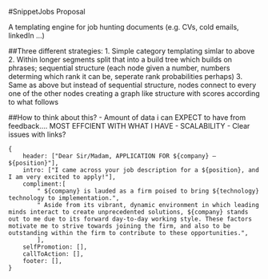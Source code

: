 #SnippetJobs Proposal

A templating engine for job hunting documents (e.g. CVs, cold emails, linkedIn ...)

##Three different strategies:
    1. Simple category templating simlar to above
    2. Within longer segments split that into a build tree which builds on phrases;
    sequential structure (each node given a number, numbers determing which rank it can be, 
    seperate rank probabilities perhaps)
    3. Same as above but instead of sequential structure, nodes connect to every one of the other nodes
    creating a graph like structure with scores according to what follows

##How to think about this?
    - Amount of data i can EXPECT to have from feedback.... MOST EFFCIENT WITH WHAT I HAVE
    - SCALABILITY
    - Clear issues with links?

```
{
    header: ["Dear Sir/Madam, APPLICATION FOR ${company} – ${position}"],
    intro: ["I came across your job description for a ${position}, and I am very excited to apply!"],
    compliment:[ 
        " ${company} is lauded as a firm poised to bring ${technology} technology to implementation.",
        " Aside from its vibrant, dynamic environment in which leading minds interact to create unprecedented solutions, ${company} stands out to me due to its forward day-to-day working style. These factors motivate me to strive towards joining the firm, and also to be outstanding within the firm to contribute to these opportunities.",
        ], 
    selfPromotion: [],
    callToAction: [],
    footer: [],
}
```